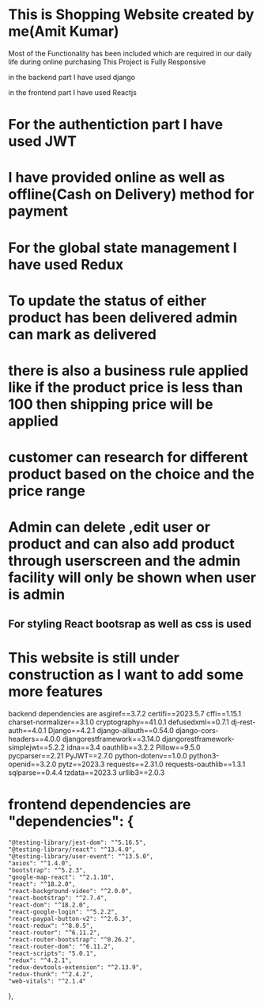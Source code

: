 # This is Shopping Website created by me(Amit Kumar)
Most of the Functionality has been included which are required in our daily life during online purchasing
This Project is Fully Responsive 

in the backend part I have used django 


in the frontend part I have used Reactjs

# For the authentiction part I have used JWT 
# I have provided online as well as offline(Cash on Delivery) method for payment
# For the global state management I have used Redux
# To update the status of either product has been delivered admin can mark as delivered
# there is also a business rule applied like if the product price is less than 100 then shipping price will be applied
# customer can research for different product based on the choice and the price range
# Admin can delete ,edit user or product and can also add product through userscreen and the admin facility will only be shown when user is admin

## For styling React bootsrap as well as css is used

# This website is still under construction as I want to add some more features
backend dependencies are ﻿asgiref==3.7.2
certifi==2023.5.7
cffi==1.15.1
charset-normalizer==3.1.0
cryptography==41.0.1
defusedxml==0.7.1
dj-rest-auth==4.0.1
Django==4.2.1
django-allauth==0.54.0
django-cors-headers==4.0.0
djangorestframework==3.14.0
djangorestframework-simplejwt==5.2.2
idna==3.4
oauthlib==3.2.2
Pillow==9.5.0
pycparser==2.21
PyJWT==2.7.0
python-dotenv==1.0.0
python3-openid==3.2.0
pytz==2023.3
requests==2.31.0
requests-oauthlib==1.3.1
sqlparse==0.4.4
tzdata==2023.3
urllib3==2.0.3
# frontend dependencies are "dependencies": {
    "@testing-library/jest-dom": "^5.16.5",
    "@testing-library/react": "^13.4.0",
    "@testing-library/user-event": "^13.5.0",
    "axios": "^1.4.0",
    "bootstrap": "^5.2.3",
    "google-map-react": "^2.1.10",
    "react": "^18.2.0",
    "react-background-video": "^2.0.0",
    "react-bootstrap": "^2.7.4",
    "react-dom": "^18.2.0",
    "react-google-login": "^5.2.2",
    "react-paypal-button-v2": "^2.6.3",
    "react-redux": "^8.0.5",
    "react-router": "^6.11.2",
    "react-router-bootstrap": "^0.26.2",
    "react-router-dom": "^6.11.2",
    "react-scripts": "5.0.1",
    "redux": "^4.2.1",
    "redux-devtools-extension": "^2.13.9",
    "redux-thunk": "^2.4.2",
    "web-vitals": "^2.1.4"
  },
  

